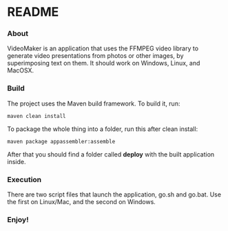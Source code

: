 # README #

### About ###

VideoMaker is an application that uses the FFMPEG video library to generate video presentations from photos or other images, by superimposing text on them. It should work on Windows, Linux, and MacOSX.

### Build ###

The project uses the Maven build framework. To build it, run:
    
    maven clean install

To package the whole thing into a folder, run this after clean install:

    maven package appassembler:assemble

After that you should find a folder called **deploy** with the built application inside.

### Execution ###

There are two script files that launch the application, go.sh and go.bat. Use the first on Linux/Mac, and the second on Windows.

### Enjoy! ###